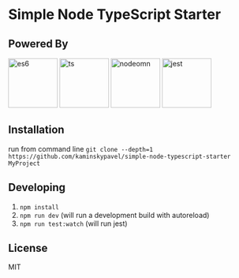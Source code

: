 # Simple Node TypeScript Starter  

## Powered By
<img src="https://user-images.githubusercontent.com/4253088/35522316-a293820c-0524-11e8-9be0-747f9607a0cb.png" alt="es6" height="100"/>
<img src="https://user-images.githubusercontent.com/4253088/35522319-a31ce0ec-0524-11e8-9dbf-0732ce3e84fa.png" alt="ts" height="100"/>
<img src="https://user-images.githubusercontent.com/4253088/35522441-07b6e3b8-0525-11e8-856a-9b7b8f9c9c99.png" alt="nodeomn" height="100"/>
<img src="https://user-images.githubusercontent.com/4253088/35522317-a2b64ee0-0524-11e8-9081-c17084ffaaf5.png" alt="jest" height="100"/>


## Installation
run from command line 
`git clone --depth=1 https://github.com/kaminskypavel/simple-node-typescript-starter MyProject `

## Developing

1. `npm install`
2. `npm run dev` (will run a development build with autoreload)
3. `npm run test:watch` (will run jest)

## License
MIT